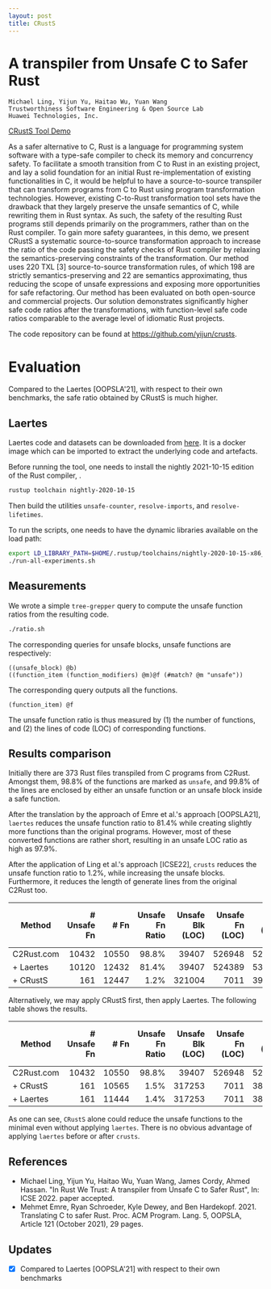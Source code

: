```yaml
---
layout: post
title: CRustS
---
```


# A transpiler from Unsafe C to Safer Rust

```
Michael Ling, Yijun Yu, Haitao Wu, Yuan Wang
Trustworthiness Software Engineering & Open Source Lab
Huawei Technologies, Inc.
```

[CRustS Tool Demo](http://185.190.206.130)

As a safer alternative to C, Rust is a language for programming system software
with a type-safe compiler to check its memory and concurrency safety. To
facilitate a smooth transition from C to Rust in an existing project, and lay a
solid foundation for an initial Rust re-implementation of existing
functionalities in C, it would be helpful to have a source-to-source transpiler
that can transform programs from C to Rust using program transformation
technologies. However, existing C-to-Rust transformation tool sets have the
drawback that they largely preserve the unsafe semantics of C, while rewriting
them in Rust syntax. As such, the safety of the resulting Rust programs still
depends primarily on the programmers, rather than on the Rust compiler. To gain
more safety guarantees, in this demo, we present CRustS a systematic
source-to-source transformation approach to increase the ratio of the code
passing the safety checks of Rust compiler by relaxing the semantics-preserving
constraints of the transformation. Our method uses 220 TXL [3] source-to-source
transformation rules, of which 198 are strictly semantics-preserving and 22 are
semantics approximating, thus reducing the scope of unsafe expressions and
exposing more opportunities for safe refactoring. Our method has been evaluated
on both open-source and commercial projects. Our solution demonstrates
significantly higher safe code ratios after the transformations, with
function-level safe code ratios comparable to the average level of idiomatic
Rust projects.

The code repository can be found at https://github.com/yijun/crusts. 

# Evaluation

Compared to the Laertes [OOPSLA'21], with respect to their own benchmarks, the safe ratio
obtained by CRustS is much higher.

##  Laertes

Laertes code and datasets can be downloaded from [here](https://zenodo.org/record/5442253#.YkDbGufMKUk).
It is a docker image which can be imported to extract the underlying code and artefacts.

Before running the tool, one needs to install the nightly 2021-10-15 edition of the Rust compiler, .

```bash
rustup toolchain nightly-2020-10-15
```
Then build the utilities `unsafe-counter`, `resolve-imports`, and `resolve-lifetimes`.

To run the scripts, one needs to have the dynamic libraries available on the load path:
```bash
export LD_LIBRARY_PATH=$HOME/.rustup/toolchains/nightly-2020-10-15-x86_64-unknown-linux-gnu/lib/
./run-all-experiments.sh
```

## Measurements

We wrote a simple `tree-grepper` query to compute the unsafe function ratios from the resulting code.
```bash
./ratio.sh
```

The corresponding queries for unsafe blocks, unsafe functions are respectively:
```
((unsafe_block) @b) 
((function_item (function_modifiers) @m)@f (#match? @m "unsafe"))
```

The corresponding query outputs all the functions.
```
(function_item) @f
```

The unsafe function ratio is thus measured by (1) the number of functions, and (2) the lines of code (LOC) of corresponding functions.

## Results comparison

Initially there are 373 Rust files transpiled from C programs from C2Rust. Amongst them, 98.8% of the functions are marked as `unsafe`, and 99.8% of the lines are enclosed by either an unsafe function or
an unsafe block inside a safe function.

After the translation by the approach of Emre et al.'s approach [OOPSLA21], `laertes` reduces the unsafe function ratio to 81.4% while creating slightly more functions than the original programs. However, most of these converted functions are rather short, resulting in an unsafe LOC ratio as high as 97.9%.

After the application of Ling et al.'s approach [ICSE22], `crusts` reduces the unsafe function ratio to 1.2%, while increasing the unsafe blocks. 
Furthermore, it reduces the length of generate lines from the original C2Rust too. 

|   Method   | # Unsafe Fn |  # Fn | Unsafe Fn Ratio | Unsafe Blk (LOC) | Unsafe Fn (LOC) | Fn (LOC) | Unsafe LOC Ratio | Unsafe Blk LOC Ratio |
| ---------- | ----------: | ----: | --------------: | ---------------: | --------------: | -------: | ---------------: | -------------------: |
| C2Rust.com |       10432 | 10550 |           98.8% |            39407 |          526948 |   527899 |            99.8% |                 7.4% |
| + Laertes  |       10120 | 12432 |           81.4% |            39407 |          524389 |   535221 |            97.9% |                 7.3% |
| + CRustS   |         161 | 12447 |            1.2% |           321004 |            7011 |   391991 |             1.7% |                81.8% |

Alternatively, we may apply CRustS first, then apply Laertes. The following table shows the results.

|   Method   | # Unsafe Fn |  # Fn | Unsafe Fn Ratio | Unsafe Blk (LOC) | Unsafe Fn (LOC) | Fn (LOC) | Unsafe LOC Ratio | Unsafe Blk LOC Ratio |
| ---------- | ----------: | ----: | --------------: | ---------------: | --------------: | -------: | ---------------: | -------------------: |
| C2Rust.com |       10432 | 10550 |           98.8% |            39407 |          526948 |   527899 |            99.8% |                 7.4% |
| + CRustS   |         161 | 10565 |            1.5% |           317253 |            7011 |   381008 |             1.8% |                83.2% |
| + Laertes  |         161 | 11444 |            1.4% |           317253 |            7011 |   383952 |             1.8% |                82.6% |

As one can see, `CRustS` alone could reduce the unsafe functions to the minimal even without applying `laertes`. There is no obvious advantage of applying `laertes` before or after `crusts`.


## References
- Michael Ling, Yijun Yu, Haitao Wu, Yuan Wang, James Cordy, Ahmed Hassan. "In Rust We Trust: A transpiler from Unsafe C to Safer Rust", In: ICSE 2022. paper accepted.
- Mehmet Emre, Ryan Schroeder, Kyle Dewey, and Ben Hardekopf. 2021. Translating C to safer Rust. Proc. ACM Program. Lang. 5, OOPSLA, Article 121 (October 2021), 29 pages.

## Updates
- [x] Compared to Laertes [OOPSLA'21] with respect to their own benchmarks

